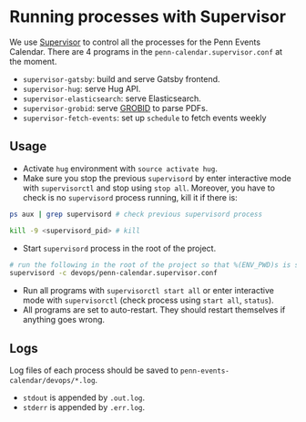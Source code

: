 # Running processes with Supervisor

We use [Supervisor](http://supervisord.org/index.html) to control all the processes for the Penn Events Calendar. There are 4 programs in the `penn-calendar.supervisor.conf` at the moment.

- `supervisor-gatsby`: build and serve Gatsby frontend.
- `supervisor-hug`: serve Hug API.
- `supervisor-elasticsearch`: serve Elasticsearch.
- `supervisor-grobid`: serve [GROBID](https://github.com/kermitt2/grobid) to parse PDFs.
- `supervisor-fetch-events`: set up `schedule` to fetch events weekly


## Usage

- Activate `hug` environment with `source activate hug`.
- Make sure you stop the previous `supervisord` by enter interactive mode with `supervisorctl` and 
stop using `stop all`. Moreover, you have to check is no `supervisord` process running, kill it if there is:

```sh
ps aux | grep supervisord # check previous supervisord process

kill -9 <supervisord_pid> # kill
```

- Start `supervisord` process in the root of the project.

```sh
# run the following in the root of the project so that %(ENV_PWD)s is set to path to root of the project
supervisord -c devops/penn-calendar.supervisor.conf
```

- Run all programs with `supervisorctl start all` or enter interactive mode with `supervisorctl` 
(check process using `start all`, `status`).
- All programs are set to auto-restart. They should restart themselves if anything goes wrong.

## Logs

Log files of each process should be saved to `penn-events-calendar/devops/*.log`.

- `stdout` is appended by `.out.log`.
- `stderr` is appended by `.err.log`.
